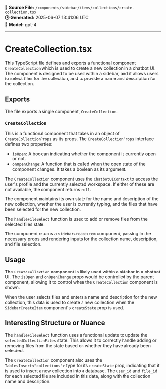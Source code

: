 **📄 Source File:** `/components/sidebar/items/collections/create-collection.tsx`  
**🕒 Generated:** 2025-06-07 13:41:06 UTC  
**🤖 Model:** gpt-4

---

# CreateCollection.tsx

This TypeScript file defines and exports a functional component `CreateCollection` which is used to create a new collection in a chatbot UI. The component is designed to be used within a sidebar, and it allows users to select files for the collection, and to provide a name and description for the collection.

## Exports

The file exports a single component, `CreateCollection`.

### `CreateCollection`

This is a functional component that takes in an object of `CreateCollectionProps` as its props. The `CreateCollectionProps` interface defines two properties:

- `isOpen`: A boolean indicating whether the component is currently open or not.
- `onOpenChange`: A function that is called when the open state of the component changes. It takes a boolean as its argument.

The `CreateCollection` component uses the `ChatbotUIContext` to access the user's profile and the currently selected workspace. If either of these are not available, the component returns `null`.

The component maintains its own state for the name and description of the new collection, whether the user is currently typing, and the files that have been selected for the new collection.

The `handleFileSelect` function is used to add or remove files from the selected files state.

The component returns a `SidebarCreateItem` component, passing in the necessary props and rendering inputs for the collection name, description, and file selection.

## Usage

The `CreateCollection` component is likely used within a sidebar in a chatbot UI. The `isOpen` and `onOpenChange` props would be controlled by the parent component, allowing it to control when the `CreateCollection` component is shown.

When the user selects files and enters a name and description for the new collection, this data is used to create a new collection when the `SidebarCreateItem` component's `createState` prop is used.

## Interesting Structure or Nuance

The `handleFileSelect` function uses a functional update to update the `selectedCollectionFiles` state. This allows it to correctly handle adding or removing files from the state based on whether they have already been selected.

The `CreateCollection` component also uses the `TablesInsert<"collections">` type for its `createState` prop, indicating that it is used to insert a new collection into a database. The `user_id` and `file_id` for each selected file are included in this data, along with the collection name and description.